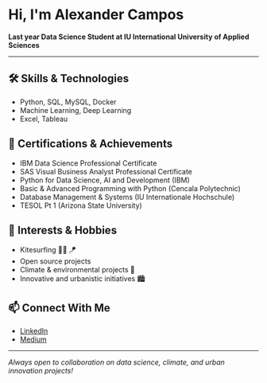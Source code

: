 # Hi, I'm Alexander Campos

**Last year Data Science Student at IU International University of Applied Sciences**

---

## 🛠️ Skills & Technologies
- Python, SQL, MySQL, Docker
- Machine Learning, Deep Learning
- Excel, Tableau

## 🏅 Certifications & Achievements
- IBM Data Science Professional Certificate
- SAS Visual Business Analyst Professional Certificate
- Python for Data Science, AI and Development (IBM)
- Basic & Advanced Programming with Python (Cencala Polytechnic)
- Database Management & Systems (IU Internationale Hochschule)
- TESOL Pt 1 (Arizona State University)

## 🌱 Interests & Hobbies
- Kitesurfing 🏄‍♂️ 🪁
- Open source projects
- Climate & environmental projects 🍃
- Innovative and urbanistic initiatives 🏙️

## 📫 Connect With Me
- [LinkedIn](https://www.linkedin.com/in/juan-alexander-campos/)
- [Medium](https://medium.com/@alex.campos1273)

---

*Always open to collaboration on data science, climate, and urban innovation projects!*


